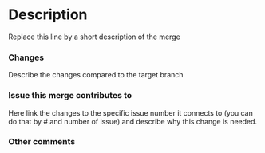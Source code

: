 # Description

Replace this line by a short description of the merge

### Changes

Describe the changes compared to the target branch

### Issue this merge contributes to

Here link the changes to the specific issue number it connects to (you can do that by # and number of issue) and
describe why this change is needed.

### Other comments

<!-- You can add labels(including sprint week labels) and milestones -->